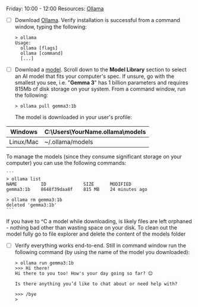 Friday: 10:00 - 12:00
Resources: [Ollama](https://ollama.com/download)

- [ ] Download [Ollama](https://ollama.com/download). Verify installation is successful from a command window, typing the following:
    ```
    > ollama
    Usage:
      ollama [flags]
      ollama [command]
      [...]
    ```
- [ ] Download a [model](https://github.com/ollama/ollama). Scroll down to the **Model Library** section to select an AI model that fits your computer's spec. If unsure, go with the smallest you see, i.e. "**Gemma 3**" has 1 billion parameters and requires 815Mb of disk storage on your system. From a command window, run the following:
    ```
    > ollama pull gemma3:1b
    ```
   The model is downloaded in your user's profile:

|  Windows   | C:\Users\YourName\.ollama\models |
| --------- | -------------------------------- |
| Linux/Mac | ~/.ollama/models                 |

   To manage the models (since they consume significant storage on your computer) you can use the following commands:

    ```
    > ollama list
    NAME         ID              SIZE      MODIFIED
    gemma3:1b    8648f39daa8f    815 MB    24 minutes ago

    > ollama rm gemma3:1b
    deleted 'gemma3:1b'
    ```
   If you have to ^C a model while downloading, is likely files are left orphaned - nothing bad other than wasting space on your disk. To clean out the model fully go to file explorer and delete the content of the models folder

- [ ] Verify everything works end-to-end. Still in command window run the following command (by using the name of the model you downloaded):

    ```
    > ollama run gemma3:1b
    >>> Hi there!
    Hi there to you too! How's your day going so far? 😊

    Is there anything you’d like to chat about or need help with?

    >>> /bye
    > 
    ```
